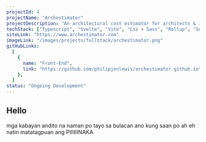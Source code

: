 ```yaml
---
projectId: 4
projectName: "Archestimator"
projectDescription: "An architectural cost estimator for architects & interior designers"
techStack: ["Typescript", "Svelte", "Vite", "Css + Sass", "Rollup", "Supabase"]
siteLink: "https://www.archestimator.com"
imageLink: "/images/projects/fullstack/archestimator.png"
gitHubLinks:
  [
    {
      name: "Front-End",
      link: "https://github.com/philipjonlewis/archestimator.github.io",
    },
  ]
status: "Ongoing Development"
---
```


## Hello

mga kabayan andito na naman po tayo sa bulacan ano kung saan po ah eh natin matatagpuan ang PIIIIIINAKA
